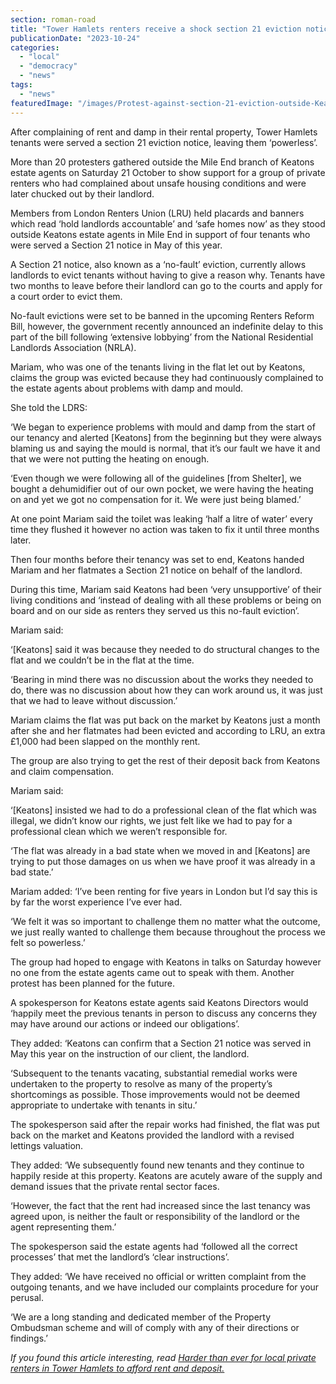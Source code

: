```yaml
---
section: roman-road
title: "Tower Hamlets renters receive a shock section 21 eviction notice"
publicationDate: "2023-10-24"
categories: 
  - "local"
  - "democracy"
  - "news"
tags: 
  - "news"
featuredImage: "/images/Protest-against-section-21-eviction-outside-Keatons-in-Mile-End.jpg"
---
```


After complaining of rent and damp in their rental property, Tower Hamlets tenants were served a section 21 eviction notice, leaving them ‘powerless’. 

More than 20 protesters gathered outside the Mile End branch of Keatons estate agents on Saturday 21 October to show support for a group of private renters who had complained about unsafe housing conditions and were later chucked out by their landlord.

Members from London Renters Union (LRU) held placards and banners which read ‘hold landlords accountable’ and ‘safe homes now’ as they stood outside Keatons estate agents in Mile End in support of four tenants who were served a Section 21 notice in May of this year.

A Section 21 notice, also known as a ‘no-fault’ eviction, currently allows landlords to evict tenants without having to give a reason why. Tenants have two months to leave before their landlord can go to the courts and apply for a court order to evict them.

No-fault evictions were set to be banned in the upcoming Renters Reform Bill, however, the government recently announced an indefinite delay to this part of the bill following ‘extensive lobbying’ from the National Residential Landlords Association (NRLA).

Mariam, who was one of the tenants living in the flat let out by Keatons, claims the group was evicted because they had continuously complained to the estate agents about problems with damp and mould.

She told the LDRS: 

‘We began to experience problems with mould and damp from the start of our tenancy and alerted \[Keatons\] from the beginning but they were always blaming us and saying the mould is normal, that it’s our fault we have it and that we were not putting the heating on enough.

‘Even though we were following all of the guidelines \[from Shelter\], we bought a dehumidifier out of our own pocket, we were having the heating on and yet we got no compensation for it. We were just being blamed.’

At one point Mariam said the toilet was leaking ‘half a litre of water’ every time they flushed it however no action was taken to fix it until three months later.

Then four months before their tenancy was set to end, Keatons handed Mariam and her flatmates a Section 21 notice on behalf of the landlord.

During this time, Mariam said Keatons had been ‘very unsupportive’ of their living conditions and ‘instead of dealing with all these problems or being on board and on our side as renters they served us this no-fault eviction’.

Mariam said: 

‘\[Keatons\] said it was because they needed to do structural changes to the flat and we couldn’t be in the flat at the time.

‘Bearing in mind there was no discussion about the works they needed to do, there was no discussion about how they can work around us, it was just that we had to leave without discussion.’

Mariam claims the flat was put back on the market by Keatons just a month after she and her flatmates had been evicted and according to LRU, an extra £1,000 had been slapped on the monthly rent.

The group are also trying to get the rest of their deposit back from Keatons and claim compensation.

Mariam said:

‘\[Keatons\] insisted we had to do a professional clean of the flat which was illegal, we didn’t know our rights, we just felt like we had to pay for a professional clean which we weren’t responsible for.

‘The flat was already in a bad state when we moved in and \[Keatons\] are trying to put those damages on us when we have proof it was already in a bad state.’

Mariam added: ‘I’ve been renting for five years in London but I’d say this is by far the worst experience I’ve ever had. 

‘We felt it was so important to challenge them no matter what the outcome, we just really wanted to challenge them because throughout the process we felt so powerless.’

The group had hoped to engage with Keatons in talks on Saturday however no one from the estate agents came out to speak with them. Another protest has been planned for the future.

A spokesperson for Keatons estate agents said Keatons Directors would ‘happily meet the previous tenants in person to discuss any concerns they may have around our actions or indeed our obligations’.

They added: ‘Keatons can confirm that a Section 21 notice was served in May this year on the instruction of our client, the landlord.

‘Subsequent to the tenants vacating, substantial remedial works were undertaken to the property to resolve as many of the property’s shortcomings as possible. Those improvements would not be deemed appropriate to undertake with tenants in situ.’

The spokesperson said after the repair works had finished, the flat was put back on the market and Keatons provided the landlord with a revised lettings valuation.

They added: ‘We subsequently found new tenants and they continue to happily reside at this property. Keatons are acutely aware of the supply and demand issues that the private rental sector faces.

‘However, the fact that the rent had increased since the last tenancy was agreed upon, is neither the fault or responsibility of the landlord or the agent representing them.’

The spokesperson said the estate agents had ‘followed all the correct processes’ that met the landlord’s ‘clear instructions’.

They added: ‘We have received no official or written complaint from the outgoing tenants, and we have included our complaints procedure for your perusal.

‘We are a long standing and dedicated member of the Property Ombudsman scheme and will of comply with any of their directions or findings.’

_If you found this article interesting, read_ [_Harder than ever for local private renters in Tower Hamlets to afford rent and deposit._](https://romanroadlondon.com/rent-deposits-unaffordable-tower-hamlets/)

